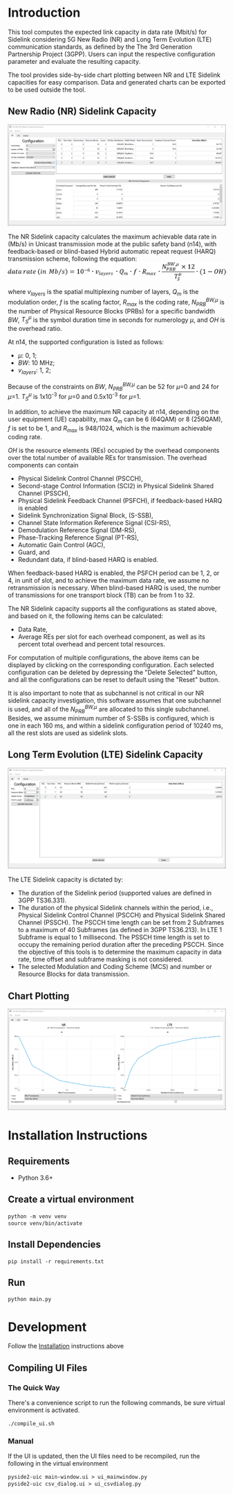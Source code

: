 # Introduction
This tool computes the expected link capacity in data rate (Mbit/s) for Sidelink considering 5G New Radio (NR) and Long Term Evolution (LTE) communication standards, as defined by the The 3rd Generation Partnership Project (3GPP). Users can input the respective configuration parameter and evaluate the resulting capacity.

The tool provides side-by-side chart plotting between NR and LTE Sidelink capacities for easy comparison. Data and generated charts can be exported to be used outside the tool.

## New Radio (NR) Sidelink Capacity
![Application Screenshot NR](preview-screenshot-NR.png)

The NR Sidelink capacity calculates the maximum achievable data rate in (Mb/s) in Unicast transmission mode at the public safety band (n14), with feedback-based or blind-based Hybrid automatic repeat request (HARQ) transmission scheme, following the equation:
![Application Screenshot LTE](capacity_eq.png)

where *v<sub>layers</sub>* is the spatial multiplexing number of layers, *Q<sub>m</sub>* is the modulation order, *f* is the scaling factor, *R<sub>max</sub>* is the coding rate, *N<sub>PRB</sub><sup>BW,&mu;</sup>* is the number of Physical Resource Blocks (PRBs) for a specific bandwidth *BW*, *T<sub>S</sub><sup>&mu;</sup>* is the symbol duration time in seconds for numerology *&mu;*, and *OH* is the overhead ratio.

At n14, the supported configuration is listed as follows:

- *&mu;*: 0, 1;
- *BW*: 10 MHz;
- *v<sub>layers</sub>*: 1, 2;

Because of the constraints on *BW*, *N<sub>PRB</sub><sup>BW,&mu;</sup>* can be 52 for *&mu;*=0 and 24 for *&mu;*=1. *T<sub>S</sub><sup>&mu;</sup>* is 1x10<sup>-3</sup> for *&mu;*=0 and 0.5x10<sup>-3</sup> for *&mu;*=1.

In addition, to achieve the maximum NR capacity at n14, depending on the user equipment (UE) capability,  max *Q<sub>m</sub>* can be 6 (64QAM) or 8 (256QAM), *f* is set to be 1, and *R<sub>max</sub>* is 948/1024, which is the maximum achievable coding rate.

*OH* is the resource elements (REs) occupied by the overhead components over the total number of available REs for transmission. The overhead components can contain

- Physical Sidelink Control Channel (PSCCH),
- Second-stage Control Information (SCI2) in Physical Sidelink Shared Channel (PSSCH),
- Physical Sidelink Feedback Channel (PSFCH), if feedback-based HARQ is enabled
- Sidelink Synchronization Signal Block, (S-SSB),
- Channel State Information Reference Signal (CSI-RS),
- Demodulation Reference Signal (DM-RS),
- Phase-Tracking Reference Signal (PT-RS),
- Automatic Gain Control (AGC),
- Guard, and
- Redundant data, if blind-based HARQ is enabled.

When feedback-based HARQ is enabled, the PSFCH period can be 1, 2, or 4, in unit of slot, and to achieve the maximum data rate, we assume no retransmission is necessary. When blind-based HARQ is used, the number of transmissions for one transport block (TB) can be from 1 to 32.

The NR Sidelink capacity supports all the configurations as stated above, and based on it, the following items can be calculated:

- Data Rate,
- Average REs per slot for each overhead component, as well as its percent total overhead and percent total resources. 

For computation of multiple configurations, the above items can be displayed by clicking on the corresponding configuration. Each selected configuration can be deleted by depressing the "Delete Selected" button, and all the configurations can be reset to default using the "Reset" button. 

It is also important to note that as subchannel is not critical in our NR sidelink capacity investigation, this software assumes that one subchannel is used, and all of the *N<sub>PRB</sub><sup>BW,&mu;</sup>* are allocated to this single subchannel. Besides, we assume minimum number of S-SSBs is configured, which is one in each 160 ms, and within a sidelink configuration period of 10240 ms, all the rest slots are used as sidelink slots.

## Long Term Evolution (LTE) Sidelink Capacity
![Application Screenshot LTE](preview-screenshot-LTE.png)

The LTE Sidelink capacity is dictated by:
- The duration of the Sidelink period (supported values are defined in 3GPP TS36.331).
- The duration of the physical Sidelink channels within the period, i.e., Physical Sidelink Control Channel (PSCCH) and Physical Sidelink Shared Channel (PSSCH). The PSCCH time length can be set from 2 Subframes to a maximum of 40 Subframes (as defined in 3GPP TS36.213). In LTE 1 Subframe is equal to 1 millisecond. The PSSCH time length is set to occupy the remaining period duration after the preceding PSCCH. Since the objective of this tools is to determine the maximum capacity in data rate, time offset and subframe masking is not considered.
- The selected Modulation and Coding Scheme (MCS) and number or Resource Blocks for data transmission.

## Chart Plotting
![Application Screenshot LTE](preview-screenshot-charts.png)

# Installation Instructions

## Requirements

* Python 3.6+

## Create a virtual environment

```shell
python -m venv venv
source venv/bin/activate
```

## Install Dependencies

```shell
pip install -r requirements.txt
```

## Run

```shell
python main.py
```

# Development
Follow the [Installation](#installation) instructions above

## Compiling UI Files

### The Quick Way
There's a convenience script to run the following commands,
be sure virtual environment is activated.
```shell
./compile_ui.sh
```

### Manual

If the UI is updated, then the UI files need to be recompiled, run the
following in the virtual environment

```shell
pyside2-uic main-window.ui > ui_mainwindow.py
pyside2-uic csv_dialog.ui > ui_csvdialog.py
```
